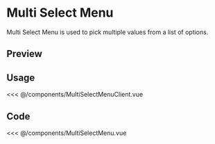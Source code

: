 <script setup>
import MultiSelectMenu from './components/MultiSelectMenu.vue';
import { HeaderMode } from './components/MultiSelectMenu.vue'
</script>

<style module>
  ul[data-name="menu"] {
    list-style-type: none;
    padding-right: 0;
    padding-left: 0;
    margin-top: 0.5rem;
  }

  ul[data-name="menu"] li {
    margin: 0;
  }
</style>

# Multi Select Menu

Multi Select Menu is used to pick multiple values from a list of options.

## Preview

<MultiSelectMenu
  :classes="{
        container: { addClasses: 'dark:text-gray-900' },
        header: {
          addClasses: 'dark:text-white border dark:border-gray-700',
          backgroundColor: 'dark:bg-gray-900',
          hover: 'dark:hover:bg-gray-800',
        },
        menu: { addClasses: 'dark:text-white border dark:border-gray-700', backgroundColor: 'dark:bg-gray-900 bg-white' },
        menuItem: { hover: 'dark:hover:bg-gray-800 hover:bg-gray-50', color: 'dark:text-gray-200' },
        menuChipSection: { border: 'border-b border-solid border-gray-300 dark:border-gray-600' },
        selectedMenuItem: { backgroundColor: 'dark:bg-gray-800 bg-gray-50' },
        expandedIconPath: { fill: 'dark:fill-gray-200' },
        collapsedIconPath: { fill: 'dark:fill-gray-200' },
        itemCheckedIconPath: { fill: 'dark:fill-gray-100' },
        menuChip: { backgroundColor: 'bg-gray-700' },
        headerChip: { backgroundColor: 'bg-gray-100 dark:bg-gray-700' },
        menuChipRemoveIconPath: { fill: 'dark:fill-gray-100' },
        headerChipRemoveIconPath: { fill: 'dark:fill-gray-100' },
      }"
:header-mode="HeaderMode.CHIP"
:selected="['One']"
:items="['One', 'Two', 'Three', 'Four', 'Five']">
</MultiSelectMenu>

## Usage

<<< @/components/MultiSelectMenuClient.vue

## Code

<<< @/components/MultiSelectMenu.vue
